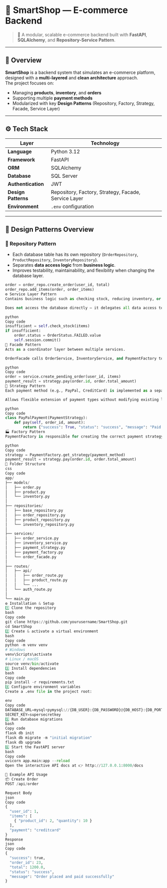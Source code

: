 # 🛒 SmartShop — E-commerce Backend

> 🚀 A modular, scalable e-commerce backend built with **FastAPI**, **SQLAlchemy**, and **Repository-Service Pattern**.

---

## 📘 Overview

**SmartShop** is a backend system that simulates an e-commerce platform, designed with a **multi-layered** and **clean architecture** approach.  
The project focuses on:
- Managing **products**, **inventory**, and **orders**
- Supporting multiple **payment methods**
- Modularized with key **Design Patterns** (Repository, Factory, Strategy, Facade, Service Layer)

---

## ⚙️ Tech Stack

| Layer | Technology |
|-------|-------------|
| **Language** | Python 3.12 |
| **Framework** | FastAPI |
| **ORM** | SQLAlchemy |
| **Database** | SQL Server |
| **Authentication** | JWT |
| **Design Patterns** | Repository, Factory, Strategy, Facade, Service Layer |
| **Environment** | `.env` configuration |

---

## 🧠 Design Patterns Overview

### 🏢 Repository Pattern
- Each database table has its own repository (`OrderRepository`, `ProductRepository`, `InventoryRepository`).
- Separates **data access logic** from **business logic**.
- Improves testability, maintainability, and flexibility when changing the database layer.

```python
order = order_repo.create_order(user_id, total)
order_repo.add_items(order, order_items)
⚙️ Service Layer Pattern
Contains business logic such as checking stock, reducing inventory, or processing orders.

Does not access the database directly — it delegates all data access to repositories.

python
Copy code
insufficient = self.check_stock(items)
if insufficient:
    order.status = OrderStatus.FAILED.value
    self.session.commit()
🧩 Facade Pattern
Acts as a coordinator layer between multiple services.

OrderFacade calls OrderService, InventoryService, and PaymentFactory to process the entire order workflow.

python
Copy code
order = service.create_pending_order(user_id, items)
payment_result = strategy.pay(order.id, order.total_amount)
🧭 Strategy Pattern
Each payment method (e.g., PayPal, CreditCard) is implemented as a separate strategy inheriting from PaymentStrategy.

Allows flexible extension of payment types without modifying existing logic.

python
Copy code
class PayPalPayment(PaymentStrategy):
    def pay(self, order_id, amount):
        return {"success": True, "status": "success", "message": "Paid via PayPal"}
🏭 Factory Pattern
PaymentFactory is responsible for creating the correct payment strategy instance based on the payment_method in the request.

python
Copy code
strategy = PaymentFactory.get_strategy(payment_method)
payment_result = strategy.pay(order.id, order.total_amount)
📁 Folder Structure
css
Copy code
app/
├── models/
│   ├── order.py
│   ├── product.py
│   └── inventory.py
│
├── repositories/
│   ├── base_repository.py
│   ├── order_repository.py
│   ├── product_repository.py
│   └── inventory_repository.py
│
├── services/
│   ├── order_service.py
│   ├── inventory_service.py
│   ├── payment_strategy.py
│   ├── payment_factory.py
│   └── order_facade.py
│
├── routes/
│   ├── api/
│   │   ├── order_route.py
│   │   ├── product_route.py
│   │   └── ...
│   └── auth_route.py
│
└── main.py
⚙️ Installation & Setup
1️⃣ Clone the repository
bash
Copy code
git clone https://github.com/yourusername/SmartShop.git
cd SmartShop
2️⃣ Create & activate a virtual environment
bash
Copy code
python -m venv venv
# Windows
venv\Scripts\activate
# Linux / macOS
source venv/bin/activate
3️⃣ Install dependencies
bash
Copy code
pip install -r requirements.txt
4️⃣ Configure environment variables
Create a .env file in the project root:

env
Copy code
DATABASE_URL=mysql+pymysql://{DB_USER}:{DB_PASSWORD}@{DB_HOST}:{DB_PORT}/{DB_NAME}
SECRET_KEY=supersecretkey
5️⃣ Run database migrations
bash
Copy code
flask db init
flask db migrate -m "initial migration"
flask db upgrade
6️⃣ Start the FastAPI server
bash
Copy code
uvicorn app.main:app --reload
Open the interactive API docs at 👉 http://127.0.0.1:8000/docs

🧪 Example API Usage
📦 Create Order
POST /api/order

Request Body
json
Copy code
{
  "user_id": 1,
  "items": [
    { "product_id": 2, "quantity": 10 }
  ],
  "payment": "creditcard"
}
Response
json
Copy code
{
  "success": true,
  "order_id": 23,
  "total": 1200.0,
  "status": "success",
  "message": "Order placed and paid successfully"
}
